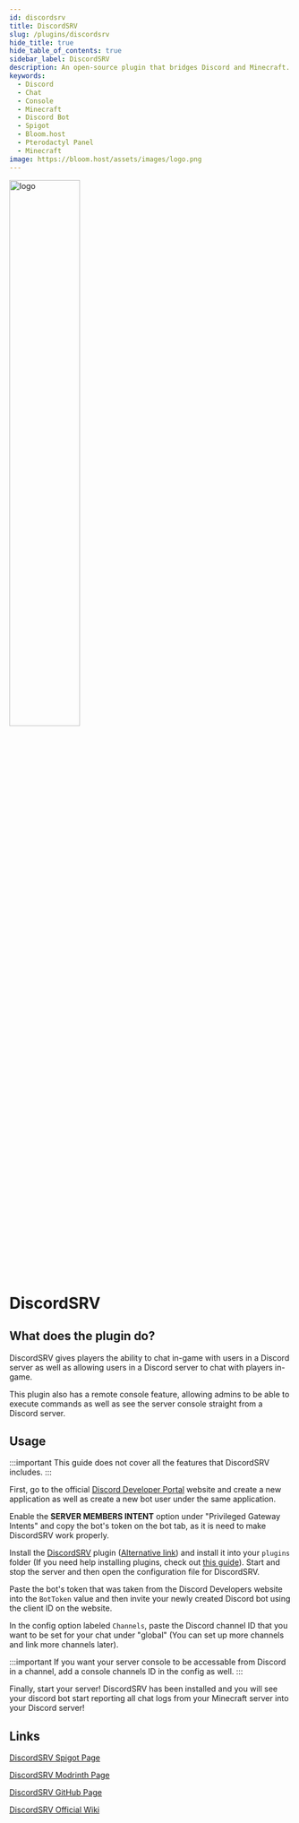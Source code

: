 ```yaml
---
id: discordsrv
title: DiscordSRV
slug: /plugins/discordsrv
hide_title: true
hide_table_of_contents: true
sidebar_label: DiscordSRV
description: An open-source plugin that bridges Discord and Minecraft.
keywords:
  - Discord
  - Chat
  - Console
  - Minecraft
  - Discord Bot
  - Spigot
  - Bloom.host
  - Pterodactyl Panel
  - Minecraft
image: https://bloom.host/assets/images/logo.png
---
```


<div class="text--center">
<img src="https://bloom.host/logo-white.svg" alt="logo" height="50%" width="50%"/>
<h1>DiscordSRV</h1>
</div>

## What does the plugin do?

DiscordSRV gives players the ability to chat in-game with users in a Discord server as well as allowing users in a Discord server to chat with players in-game.

This plugin also has a remote console feature, allowing admins to be able to execute commands as well as see the server console straight from a Discord server.

## Usage

:::important
This guide does not cover all the features that DiscordSRV includes.
:::

First, go to the official [Discord Developer Portal](https://discordapp.com/developers/applications/) website and create a new application as well as create a new bot user under the same application.

Enable the **SERVER MEMBERS INTENT** option under "Privileged Gateway Intents" and copy the bot's token on the bot tab, as it is need to make DiscordSRV work properly.

Install the [DiscordSRV](https://www.spigotmc.org/resources/discordsrv.18494/) plugin ([Alternative link](https://modrinth.com/mod/discordsrv)) and install it into your `plugins` folder (If you need help installing plugins, check out [this guide](https://docs.bloom.host/installing-plugins)). Start and stop the server and then open the configuration file for DiscordSRV.

Paste the bot's token that was taken from the Discord Developers website into the `BotToken` value and then invite your newly created Discord bot using the client ID on the website.

In the config option labeled `Channels`, paste the Discord channel ID that you want to be set for your chat under "global" (You can set up more channels and link more channels later).

:::important
If you want your server console to be accessable from Discord in a channel, add a console channels ID in the config as well.
:::

Finally, start your server! DiscordSRV has been installed and you will see your discord bot start reporting all chat logs from your Minecraft server into your Discord server!

## Links

[DiscordSRV Spigot Page](https://www.spigotmc.org/resources/discordsrv.18494/)

[DiscordSRV Modrinth Page](https://modrinth.com/mod/discordsrv)

[DiscordSRV GitHub Page](https://github.com/DiscordSRV/DiscordSRV)

[DiscordSRV Official Wiki](https://docs.discordsrv.com/)
